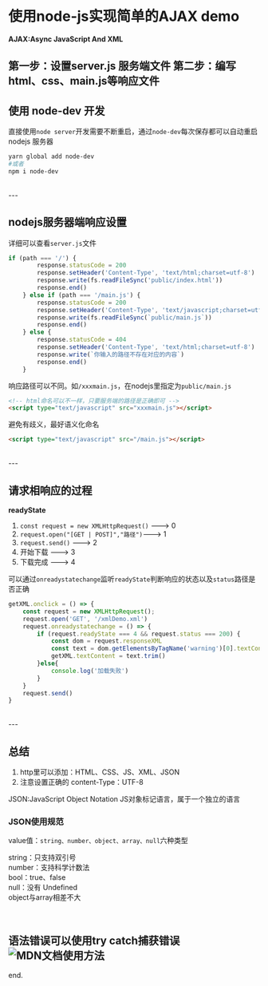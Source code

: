 # 使用node-js实现简单的AJAX demo

**AJAX:Async JavaScript And XML**

第一步：设置server.js 服务端文件
第二步：编写 html、css、main.js等响应文件
<br />
--- 

## 使用 node-dev 开发

直接使用`node server`开发需要不断重启，通过`node-dev`每次保存都可以自动重启 nodejs 服务器
```sh
yarn global add node-dev
#或者
npm i node-dev
```
<br />
--- 

## nodejs服务器端响应设置

详细可以查看`server.js`文件
```js
if (path === '/') {
        response.statusCode = 200
        response.setHeader('Content-Type', 'text/html;charset=utf-8')
        response.write(fs.readFileSync('public/index.html'))
        response.end()
    } else if (path === '/main.js') {
        response.statusCode = 200
        response.setHeader('Content-Type', 'text/javascript;charset=utf-8')
        response.write(fs.readFileSync(`public/main.js`))
        response.end()
    } else {
        response.statusCode = 404
        response.setHeader('Content-Type', 'text/html;charset=utf-8')
        response.write(`你输入的路径不存在对应的内容`)
        response.end()
    }
```
响应路径可以不同。如`/xxxmain.js`，在nodejs里指定为`public/main.js`

```html
<!-- html命名可以不一样，只要服务端的路径是正确即可 -->
<script type="text/javascript" src="xxxmain.js"></script>
```
避免有歧义，最好语义化命名
```html
<script type="text/javascript" src="/main.js"></script>
```
<br />
---  

## 请求相响应的过程

**readyState**

1. `const request = new XMLHttpRequest()` ---> 0
2. `request.open("[GET | POST]","路径")`---> 1
3. `request.send()` ---> 2
4. 开始下载 ---> 3
5. 下载完成 ---> 4

可以通过`onreadystatechange`监听`readyState`判断响应的状态以及`status`路径是否正确
```js
getXML.onclick = () => {
    const request = new XMLHttpRequest();
    request.open('GET', '/xmlDemo.xml')
    request.onreadystatechange = () => {
        if (request.readyState === 4 && request.status === 200) {
            const dom = request.responseXML
            const text = dom.getElementsByTagName('warning')[0].textContent
            getXML.textContent = text.trim()
        }else{
            console.log('加载失败')
        }
    }
    request.send()
}
```
<br />
--- 

## 总结  
1. http里可以添加：HTML、CSS、JS、XML、JSON
2. 注意设置正确的 content-Type：UTF-8

JSON:JavaScript Object Notation
JS对象标记语言，属于一个独立的语言

### JSON使用规范  

value值：`string、number、object、array、null`六种类型

string：只支持双引号  
number：支持科学计数法  
bool：true、false  
null：没有 Undefined  
object与array相差不大  

<br />

语法错误可以使用try catch捕获错误
![MDN文档使用方法](https://developer.mozilla.org/zh-CN/docs/Web/JavaScript/Reference/Statements/try...catch)
<br />
---  
end.
